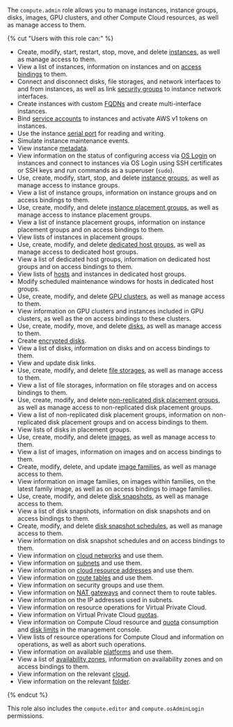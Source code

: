 The `compute.admin` role allows you to manage instances, instance groups, disks, images, GPU clusters, and other Compute Cloud resources, as well as manage access to them.

{% cut "Users with this role can:" %}

* Create, modify, start, restart, stop, move, and delete [instances](../../compute/concepts/vm.md), as well as manage access to them.
* View a list of instances, information on instances and on [access bindings](../../iam/concepts/access-control/index.md#access-bindings) to them.
* Connect and disconnect disks, file storages, and network interfaces to and from instances, as well as link [security groups](../../vpc/concepts/security-groups.md) to instance network interfaces.
* Create instances with custom [FQDNs](../../vpc/concepts/address.md#fqdn) and create multi-interface instances.
* Bind [service accounts](../../iam/concepts/users/service-accounts.md) to instances and activate AWS v1 tokens on instances.
* Use the instance [serial port](../../compute/operations/vm-info/get-serial-port-output.md) for reading and writing.
* Simulate instance maintenance events.
* View instance [metadata](../../compute/concepts/vm-metadata.md).
* View information on the status of configuring access via [OS Login](../../organization/concepts/os-login.md) on instances and connect to instances via OS Login using SSH certificates or SSH keys and run commands as a superuser (`sudo`).
* Use, create, modify, start, stop, and delete [instance groups](../../compute/concepts/instance-groups/index.md), as well as manage access to instance groups.
* View a list of instance groups, information on instance groups and on access bindings to them.
* Use, create, modify, and delete [instance placement groups](../../compute/concepts/placement-groups.md), as well as manage access to instance placement groups.
* View a list of instance placement groups, information on instance placement groups and on access bindings to them.
* View lists of instances in placement groups.
* Use, create, modify, and delete [dedicated host groups](../../compute/concepts/dedicated-host.md#host-group-size), as well as manage access to dedicated host groups.
* View a list of dedicated host groups, information on dedicated host groups and on access bindings to them.
* View lists of [hosts](../../compute/concepts/dedicated-host.md) and instances in dedicated host groups.
* Modify scheduled maintenance windows for hosts in dedicated host groups.
* Use, create, modify, and delete [GPU clusters](../../compute/concepts/gpus.md#gpu-clusters), as well as manage access to them.
* View information on GPU clusters and instances included in GPU clusters, as well as the on access bindings to these clusters.
* Use, create, modify, move, and delete [disks](../../compute/concepts/disk.md), as well as manage access to them.
* Create [encrypted disks](../../compute/concepts/disk.md#encryption).
* View a list of disks, information on disks and on access bindings to them.
* View and update disk links.
* Use, create, modify, and delete [file storages](../../compute/concepts/filesystem.md), as well as manage access to them.
* View a list of file storages, information on file storages and on access bindings to them.
* Use, create, modify, and delete [non-replicated disk placement groups](../../compute/concepts/disk-placement-group.md), as well as manage access to non-replicated disk placement groups.
* View a list of non-replicated disk placement groups, information on non-replicated disk placement groups and on access bindings to them.
* View lists of disks in placement groups.
* Use, create, modify, and delete [images](../../compute/concepts/image.md), as well as manage access to them.
* View a list of images, information on images and on access bindings to them.
* Create, modify, delete, and update [image families](../../compute/concepts/image.md#family), as well as manage access to them.
* View information on image families, on images within families, on the latest family image, as well as on access bindings to image families.
* Use, create, modify, and delete [disk snapshots](../../compute/concepts/snapshot.md), as well as manage access to them.
* View a list of disk snapshots, information on disk snapshots and on access bindings to them.
* Create, modify, and delete [disk snapshot schedules](../../compute/concepts/snapshot-schedule.md), as well as manage access to them.
* View information on disk snapshot schedules and on access bindings to them.
* View information on [cloud networks](../../vpc/concepts/network.md#network) and use them.
* View information on [subnets](../../vpc/concepts/network.md#subnet) and use them.
* View information on [cloud resource addresses](../../vpc/concepts/address.md) and use them.
* View information on [route tables](../../vpc/concepts/static-routes.md#rt-vpc) and use them.
* View information on security groups and use them.
* View information on [NAT gateways](../../vpc/concepts/gateways.md) and connect them to route tables.
* View information on the IP addresses used in subnets.
* View information on resource operations for Virtual Private Cloud.
* View information on Virtual Private Cloud [quotas](../../vpc/concepts/limits.md#vpc-quotas).
* View information on Compute Cloud resource and [quota](../../compute/concepts/limits.md#compute-quotas) consumption and [disk limits](../../compute/concepts/limits.md#compute-limits-disks) in the management console.
* View lists of resource operations for Compute Cloud and information on operations, as well as abort such operations.
* View information on available [platforms](../../compute/concepts/vm-platforms.md) and use them.
* View a list of [availability zones](../../overview/concepts/geo-scope.md), information on availability zones and on access bindings to them.
* View information on the relevant [cloud](../../resource-manager/concepts/resources-hierarchy.md#cloud).
* View information on the relevant [folder](../../resource-manager/concepts/resources-hierarchy.md#folder).

{% endcut %}

This role also includes the `compute.editor` and `compute.osAdminLogin` permissions.